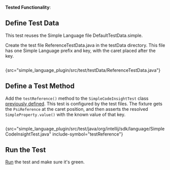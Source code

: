 [//]: # (title: 10. Reference Test)

<!-- Copyright 2000-2022 JetBrains s.r.o. and other contributors. Use of this source code is governed by the Apache 2.0 license that can be found in the LICENSE file. -->

<microformat>

**Tested Functionality**: [](reference_contributor.md)

</microformat>

<include src="tests_prerequisites.md" include-id="custom_language_testing_tutorial_header"></include>

## Define Test Data
This test reuses the Simple Language file <path>DefaultTestData.simple</path>.

Create the test file <path>ReferenceTestData.java</path> in the <path>testData</path> directory.
This file has one Simple Language prefix and key, with the caret placed after the key.

```java
```
{src="simple_language_plugin/src/test/testData/ReferenceTestData.java"}

## Define a Test Method
Add the `testReference()` method to the `SimpleCodeInsightTest` class [previously defined](completion_test.md#define-a-test).
This test is configured by the test files.
The fixture gets the `PsiReference` at the caret position, and then asserts the resolved `SimpleProperty.value()` with the known value of that key.

```java
```
{src="simple_language_plugin/src/test/java/org/intellij/sdk/language/SimpleCodeInsightTest.java" include-symbol="testReference"}


## Run the Test
[Run](parsing_test.md#run-the-test) the test and make sure it's green.
